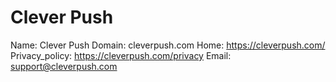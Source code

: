 
# Clever Push

Name: Clever Push
Domain: cleverpush.com
Home: https://cleverpush.com/
Privacy_policy: https://cleverpush.com/privacy
Email: support@cleverpush.com
